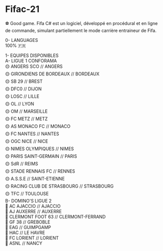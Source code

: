 # Fifac-21
⚽ Good game. Fifa C# est un logiciel, développé en procédural et en ligne de commande, simulant partiellement le mode carrière entraineur de Fifa. </br>

0- LANGUAGES </br>
    100% 🇫🇷 </br>

1- EQUIPES DISPONIBLES </br>
    A- LIGUE 1 CONFORAMA </br>
       🟡 ANGERS SCO                          // ANGERS </br>
       🟡 GIRONDIENS DE BORDEAUX              // BORDEAUX </br>
       🟡 SB 29                               // BREST </br>
       🟡 DFC0                                // DIJON </br>
       🟡 LOSC                                // LILLE </br>
       🟡 OL                                  // LYON </br>
       🟡 OM                                  // MARSEILLE </br>
       🟡 FC METZ                             // METZ </br>
       🟡 AS MONACO FC                        // MONACO </br>
       🟡 FC NANTES                           // NANTES </br>
       🟡 OGC NICE                            // NICE </br>
       🟡 NIMES OLYMPIQUES                    // NIMES </br>
       🟡 PARIS SAINT-GERMAIN                 // PARIS </br>
       🟡 SdR                                 // REIMS </br>
       🟡 STADE RENNAIS FC                    // RENNES </br>
       🟡 A.S.S.E                             // SAINT-ETIENNE </br>
       🟡 RACING CLUB DE STRASBOURG           // STRASBOURG </br>
       🟡 TFC                                 // TOULOUSE </br>
    B- DOMINO'S LIGUE 2 </br>
       🔵 AC AJACCIO                          // AJACCIO </br>
       🔵 AJ AUXERRE                          // AUXERRE </br>
       🔵 CLERMONT FOOT 63                    // CLERMONT-FERRAND </br>
       🔵 GF 38                               // GREBOBLE </br>
       🔵 EAG                                 // GUIMPGAMP </br>
       🔵 HAC                                 // LE HAVRE </br>
       🔵 FC LORIENT                          // LORIENT </br>
       🔵 ASNL                                // NANCY </br>
